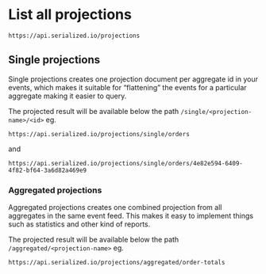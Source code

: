 # List all projections

```text
https://api.serialized.io/projections
```

## Single projections

Single projections creates one projection document per aggregate id in your events, which makes it suitable for “flattening” the events for a particular aggregate making it easier to query.

The projected result will be available below the path `/single/<projection-name>/<id>` eg.

```text
https://api.serialized.io/projections/single/orders
```

and

```text
https://api.serialized.io/projections/single/orders/4e82e594-6409-4f82-bf64-3a6d82a469e9
```

### Aggregated projections

Aggregated projections creates one combined projection from all aggregates in the same event feed. This makes it easy to implement things such as statistics and other kind of reports.

The projected result will be available below the path `/aggregated/<projection-name>` eg.

```text
https://api.serialized.io/projections/aggregated/order-totals
```

